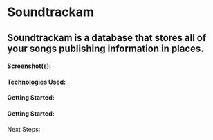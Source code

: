 # Soundtrackam



## Soundtrackam is a database that stores all of your songs publishing information in places.


#### Screenshot(s): 


#### Technologies Used: 

#### Getting Started:

#### Getting Started:

Next Steps: 
